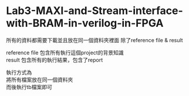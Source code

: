 # Lab3-MAXI-and-Stream-interface-with-BRAM-in-verilog-in-FPGA  

所有的資料都需要下載並且放在同一個資料夾裡面
除了reference file  &  result  

reference file 包含所有執行這個project的背景知識  
result 包含所有的執行結果，包含了report  

執行方式為  
將所有檔案放在同一個資料夾  
而後執行tb檔案即可  
